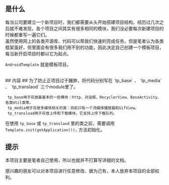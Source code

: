 
## 是什么 ##
  每当公司要建立一个新项目时，我们都需要从头开始搭建项目结构，经历过几次之后就不难发现，各个项目之间其实有很多相同的模块，我们没必要每次新建项目的时候都重写一遍它们。<br>
  虽然使用网上的各类开源库、代码可以帮我们快速的完成任务，但是笔者认为各类框架虽好，但里面会有很多我们用不到的功能，因此决定自己创建一个模板项目，每当新开启项目时都以它为起点。<br>

  `AndroidTemplate` 就是模板项目。

<br>
## 内容 ##
  为了防止正项目过于臃肿，将代码分别写在 `tp_base` 、 `tp_media` 、 `tp_translaod` 三个module里了。

     tp_base用于存放最基本的一些模块：http、对话框、RecyclerView、BaseActivity、各类Util类等。
     tp_media用于存放多媒体相关的类：目前只有一个流媒体播放器和GifView。
     tp_transload用于存放上传和下载模块，它支持上传下载队列。

  在使用 `tp_base` 或 `tp_translaod` 里的类之前，需要调用 `Template.init(getApplication());` 方法初始化。
<br>
## 提示 ##
   本项目主要是笔者自己使用，所以也就并不打算写详细的文档。

   感兴趣的朋友可以对本项目进行任意修改、据为己有，本人放弃本项目的全部权利。
